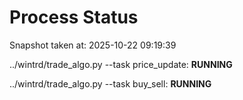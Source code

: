 # Process Status

Snapshot taken at: 2025-10-22 09:19:39

../wintrd/trade_algo.py --task price_update: **RUNNING**

../wintrd/trade_algo.py --task buy_sell: **RUNNING**

